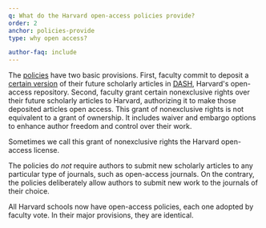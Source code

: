 ```yaml
---
q: What do the Harvard open-access policies provide?
order: 2
anchor: policies-provide
type: why open access?

author-faq: include
---
```

The [policies](https://osc.hul.harvard.edu/policies/) have two basic provisions. First, faculty commit to deposit a [certain version](#what-version) of their future scholarly articles in [DASH](http://dash.harvard.edu/), Harvard's open-access repository. Second, faculty grant certain nonexclusive rights over their future scholarly articles to Harvard, authorizing it to make those deposited articles open access. This grant of nonexclusive rights is not equivalent to a grant of ownership. It includes waiver and embargo options to enhance author freedom and control over their work. 

Sometimes we call this grant of nonexclusive rights the Harvard open-access license. 

The policies do _not_ require authors to submit new scholarly articles to any particular type of journals, such as open-access journals. On the contrary, the policies deliberately allow authors to submit new work to the journals of their choice.

All Harvard schools now have open-access policies, each one adopted by faculty vote. In their major provisions, they are identical.
